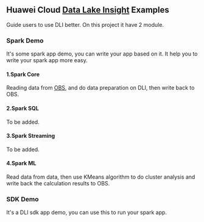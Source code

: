 ## Huawei Cloud [Data Lake Insight](https://console.huaweicloud.com/dli) Examples  
Guide users to use DLI better. On this project it have 2 module.  

### Spark Demo
It's some spark app demo, you can write your app based on it. It help you to write your spark app more easy.
#### 1.Spark Core  
Reading data from [OBS](https://storage.huaweicloud.com/obs), and do data preparation on DLI, then write back to OBS.  

#### 2.Spark SQL  
To be added.  

#### 3.Spark Streaming  
To be added.  

#### 4.Spark ML  
Read data from data, then use KMeans algorithm to do cluster analysis and write back the calculation results to OBS.  

### SDK Demo
It's a DLI sdk app demo, you can use this to run your spark app.